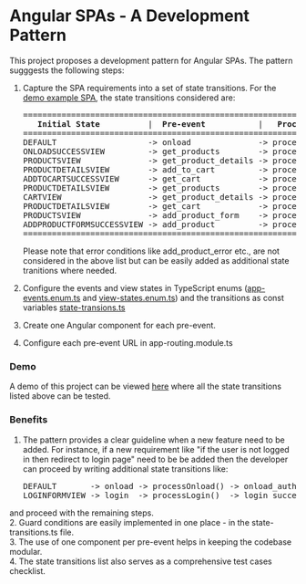 # Angular SPAs - A Development Pattern

This project proposes a development pattern for Angular SPAs. The pattern sugggests the following steps:

1. Capture the SPA requirements into a set of state transitions.
   For the [demo example SPA](https://mapteb.github.io/angular-a-development-pattern), the state transitions considered are:

   <pre>
   =================================================================================================================================
      <strong>Initial State</strong>          |  <strong>Pre-event</strong>           |   <strong>Processor</strong>                |      <strong>Post-event</strong>               |  <strong>Final State</strong>
   =================================================================================================================================
   DEFAULT                   -> onload              -> processOnload()            -> onload_succcess             -> ONLOADSUCCESSVIEW
   ONLOADSUCCESSVIEW         -> get_products        -> processGetProducts()       -> get_products_succcess       -> PRODUCTSVIEW
   PRODUCTSVIEW              -> get_product_details -> processGetProductDetails() -> get_product_details_success -> PRODUCTDETAILSVIEW
   PRODUCTDETAILSVIEW        -> add_to_cart         -> processAddToCart()         -> add_to_cart_success         -> ADDTOCARTSUCCESSVIEW
   ADDTOCARTSUCCESSVIEW      -> get_cart            -> processGetCart()           -> get_cart_success            -> CARTVIEW
   PRODUCTDETAILSVIEW        -> get_products        -> processGetProducts()       -> get_products_succcess       -> PRODUCTSVIEW
   CARTVIEW                  -> get_product_details -> processGetProductDetails() -> get_product_details_success -> PRODUCTDETAILSVIEW
   PRODUCTDETAILSVIEW        -> get_cart            -> processGetCart()           -> get_cart_success            -> CARTVIEW
   PRODUCTSVIEW              -> add_product_form    -> processAddProductForm()    -> add_product_form_succcess   -> ADDPRODUCTFORMSUCCESSVIEW
   ADDPRODUCTFORMSUCCESSVIEW -> add_product         -> processAddProduct()        -> add_product_succcess        -> ADDPRODUCTSUCCESSVIEW
   =================================================================================================================================
   </pre>

   Please note that error conditions like add_product_error etc., are not considered in the above list but can be easily added as additional state tranitions where needed.

2. Configure the events and view states in TypeScript enums ([app-events.enum.ts](https://github.com/mapteb/angular-a-development-pattern/blob/main/src/app/state-transitions/app-events.enum.ts) and [view-states.enum.ts](https://github.com/mapteb/angular-a-development-pattern/blob/main/src/app/state-transitions/view-states.enum.ts)) and the transitions as const variables [state-transions.ts](https://github.com/mapteb/angular-a-development-pattern/blob/main/src/app/state-transitions/state-transitions.ts)

3. Create one Angular component for each pre-event.

4. Configure each pre-event URL in app-routing.module.ts

### Demo

A demo of this project can be viewed [here](https://mapteb.github.io/angular-a-development-pattern) where all the state transitions listed above can be tested.

### Benefits

1. The pattern provides a clear guideline when a new feature need to be added. For instance, if a new requirement like "if the user is not logged in then redirect to login page" need to be be added then the developer can proceed by writing additional state transitions like:

   <pre>
   DEFAULT       -> onload -> processOnload() -> onload_auth_error -> LOGINFORMVIEW
   LOGINFORMVIEW -> login  -> processLogin()  -> login_success     -> ONLOADSUCCESSVIEW
   </pre>

and proceed with the remaining steps.  
2. Guard conditions are easily implemented in one place - in the state-transitions.ts file.  
3. The use of one component per pre-event helps in keeping the codebase modular.  
4. The state transitions list also serves as a comprehensive test cases checklist.  

